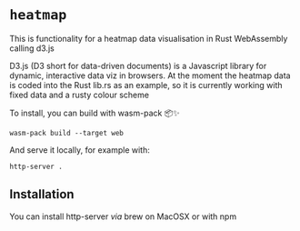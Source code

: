 # `heatmap`

This is functionality for a heatmap data visualisation in Rust WebAssembly calling d3.js

D3.js (D3 short for data-driven documents) is a Javascript library for dynamic, interactive data viz in browsers.
At the moment the heatmap data is coded into the Rust lib.rs as an example, so it is currently working with fixed data
and a rusty colour scheme

To install, you can build with wasm-pack 📦✨

```shell
wasm-pack build --target web
```

And serve it locally, for example with:

```shell
http-server .
```

## Installation
You can install http-server <i>via</i> brew on MacOSX
or with npm
